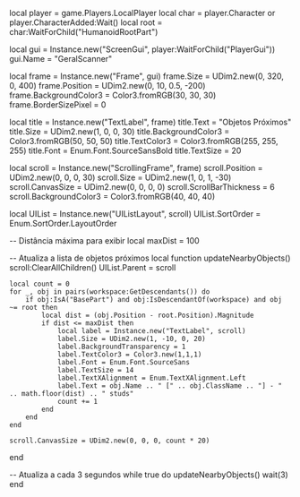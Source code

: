 local player = game.Players.LocalPlayer
local char = player.Character or player.CharacterAdded:Wait()
local root = char:WaitForChild("HumanoidRootPart")

local gui = Instance.new("ScreenGui", player:WaitForChild("PlayerGui"))
gui.Name = "GeralScanner"

local frame = Instance.new("Frame", gui)
frame.Size = UDim2.new(0, 320, 0, 400)
frame.Position = UDim2.new(0, 10, 0.5, -200)
frame.BackgroundColor3 = Color3.fromRGB(30, 30, 30)
frame.BorderSizePixel = 0

local title = Instance.new("TextLabel", frame)
title.Text = "Objetos Próximos"
title.Size = UDim2.new(1, 0, 0, 30)
title.BackgroundColor3 = Color3.fromRGB(50, 50, 50)
title.TextColor3 = Color3.fromRGB(255, 255, 255)
title.Font = Enum.Font.SourceSansBold
title.TextSize = 20

local scroll = Instance.new("ScrollingFrame", frame)
scroll.Position = UDim2.new(0, 0, 0, 30)
scroll.Size = UDim2.new(1, 0, 1, -30)
scroll.CanvasSize = UDim2.new(0, 0, 0, 0)
scroll.ScrollBarThickness = 6
scroll.BackgroundColor3 = Color3.fromRGB(40, 40, 40)

local UIList = Instance.new("UIListLayout", scroll)
UIList.SortOrder = Enum.SortOrder.LayoutOrder

-- Distância máxima para exibir
local maxDist = 100

-- Atualiza a lista de objetos próximos
local function updateNearbyObjects()
    scroll:ClearAllChildren()
    UIList.Parent = scroll

    local count = 0
    for _, obj in pairs(workspace:GetDescendants()) do
        if obj:IsA("BasePart") and obj:IsDescendantOf(workspace) and obj ~= root then
            local dist = (obj.Position - root.Position).Magnitude
            if dist <= maxDist then
                local label = Instance.new("TextLabel", scroll)
                label.Size = UDim2.new(1, -10, 0, 20)
                label.BackgroundTransparency = 1
                label.TextColor3 = Color3.new(1,1,1)
                label.Font = Enum.Font.SourceSans
                label.TextSize = 14
                label.TextXAlignment = Enum.TextXAlignment.Left
                label.Text = obj.Name .. " [" .. obj.ClassName .. "] - " .. math.floor(dist) .. " studs"
                count += 1
            end
        end
    end

    scroll.CanvasSize = UDim2.new(0, 0, 0, count * 20)
end

-- Atualiza a cada 3 segundos
while true do
    updateNearbyObjects()
    wait(3)
end
